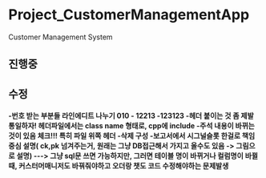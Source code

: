 # Project_CustomerManagementApp
Customer Management System

<h2> 진행중 </h2>
<h4>

</h4>





<h2> 수정 </h2>
<h4>
-번호 받는 부분들 라인에디트 나누기 010 - 12213 -123123
-헤더 붙이는 것 좀 제발 통일하자!  헤더파일에서는 class name 형태로, cpp에 include
-주석 내용이 바뀌는 것이 있음 체크!!! 특히 파일 위쪽 헤더 
-삭제 구성
-보고서에서 시그널슬롯 한걸로 책임중심 설명( ck,pk 넘겨주는거, 원래는 그냥 DB접근해서 가지고 올수도 있음 -> 그림으로 설명) 
---> 그냥 sql문 쓰면 가능하지만, 그러면 테이블 명이 바뀌거나 컬럼명이 바뀔때, 커스터머매니저도 바꿔줘야하고 오더랑 챗도 코드 수정해야하는 문제발생
</h4>
